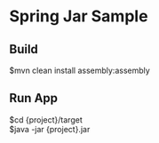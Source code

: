 Spring Jar Sample
==================

Build
-----
$mvn clean install assembly:assembly

Run App
---------
$cd {project}/target <br/>
$java -jar {project}.jar

